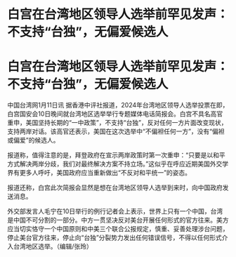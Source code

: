 # 白宫在台湾地区领导人选举前罕见发声：不支持“台独”，无偏爱候选人

# 白宫在台湾地区领导人选举前罕见发声：不支持“台独”，无偏爱候选人

中国台湾网1月11日讯
据香港中评社报道，2024年台湾地区领导人选举投票在即，白宫国安会10日晚间就台湾地区选举举行专题媒体电话简报会。白宫不具名高官重申，美国坚持长期的“一中政策”，不支持“台独”，反对任何一方片面改变现状，支持两岸对话。该高官还表示，美国在这次选举中“不偏袒任何一方”，没有“偏袒或偏爱”的候选人。

报道称，值得注意的是，拜登政府在宣示两岸政策时第一次重申：“只要是以和平方式解决两岸分歧，我们对最终解决方案不持立场。”这似乎在呼应近期美国外交学界有更多人呼吁，美国政府应当重新做出“不反对和平统一”的姿态。

报道还称，白宫此次简报会显然是想在台湾地区领导人选举到来时，向中国政府发送消息。

外交部发言人毛宁在10日举行的例行记者会上表示，世界上只有一个中国，台湾是中国不可分割的一部分。中方一贯坚决反对美台开展任何形式的官方往来。美方应当切实恪守一个中国原则和中美三个联合公报规定，慎重、妥善处理涉台问题，停止美台官方往来，停止向“台独”分裂势力发出任何错误信号，不得以任何形式介入台湾地区选举。（编辑/张玲）

